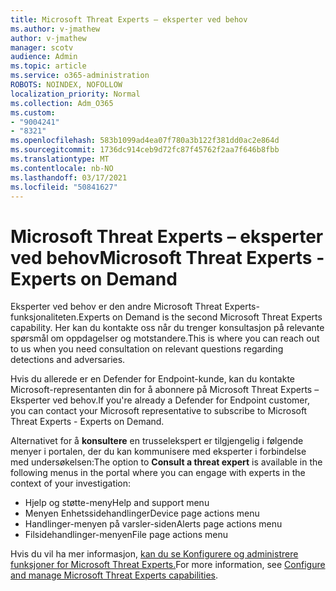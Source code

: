 ```yaml
---
title: Microsoft Threat Experts – eksperter ved behov
ms.author: v-jmathew
author: v-jmathew
manager: scotv
audience: Admin
ms.topic: article
ms.service: o365-administration
ROBOTS: NOINDEX, NOFOLLOW
localization_priority: Normal
ms.collection: Adm_O365
ms.custom:
- "9004241"
- "8321"
ms.openlocfilehash: 583b1099ad4ea07f780a3b122f381dd0ac2e864d
ms.sourcegitcommit: 1736dc914ceb9d72fc87f45762f2aa7f646b8fbb
ms.translationtype: MT
ms.contentlocale: nb-NO
ms.lasthandoff: 03/17/2021
ms.locfileid: "50841627"
---
```

# <a name="microsoft-threat-experts---experts-on-demand"></a><span data-ttu-id="0d232-102">Microsoft Threat Experts – eksperter ved behov</span><span class="sxs-lookup"><span data-stu-id="0d232-102">Microsoft Threat Experts - Experts on Demand</span></span>

<span data-ttu-id="0d232-103">Eksperter ved behov er den andre Microsoft Threat Experts-funksjonaliteten.</span><span class="sxs-lookup"><span data-stu-id="0d232-103">Experts on Demand is the second Microsoft Threat Experts capability.</span></span> <span data-ttu-id="0d232-104">Her kan du kontakte oss når du trenger konsultasjon på relevante spørsmål om oppdagelser og motstandere.</span><span class="sxs-lookup"><span data-stu-id="0d232-104">This is where you can reach out to us when you need consultation on relevant questions regarding detections and adversaries.</span></span>

<span data-ttu-id="0d232-105">Hvis du allerede er en Defender for Endpoint-kunde, kan du kontakte Microsoft-representanten din for å abonnere på Microsoft Threat Experts – Eksperter ved behov.</span><span class="sxs-lookup"><span data-stu-id="0d232-105">If you're already a Defender for Endpoint customer, you can contact your Microsoft representative to subscribe to Microsoft Threat Experts - Experts on Demand.</span></span>

<span data-ttu-id="0d232-106">Alternativet for å **konsultere** en trusselekspert er tilgjengelig i følgende menyer i portalen, der du kan kommunisere med eksperter i forbindelse med undersøkelsen:</span><span class="sxs-lookup"><span data-stu-id="0d232-106">The option to **Consult a threat expert** is available in the following menus in the portal where you can engage with experts in the context of your investigation:</span></span>

- <span data-ttu-id="0d232-107">Hjelp og støtte-meny</span><span class="sxs-lookup"><span data-stu-id="0d232-107">Help and support menu</span></span>
- <span data-ttu-id="0d232-108">Menyen Enhetssidehandlinger</span><span class="sxs-lookup"><span data-stu-id="0d232-108">Device page actions menu</span></span>
- <span data-ttu-id="0d232-109">Handlinger-menyen på varsler-siden</span><span class="sxs-lookup"><span data-stu-id="0d232-109">Alerts page actions menu</span></span>
- <span data-ttu-id="0d232-110">Filsidehandlinger-menyen</span><span class="sxs-lookup"><span data-stu-id="0d232-110">File page actions menu</span></span>

<span data-ttu-id="0d232-111">Hvis du vil ha mer informasjon, [kan du se Konfigurere og administrere funksjoner for Microsoft Threat Experts.](https://docs.microsoft.com/windows/security/threat-protection/microsoft-defender-atp/configure-microsoft-threat-experts)</span><span class="sxs-lookup"><span data-stu-id="0d232-111">For more information, see [Configure and manage Microsoft Threat Experts capabilities](https://docs.microsoft.com/windows/security/threat-protection/microsoft-defender-atp/configure-microsoft-threat-experts).</span></span>

